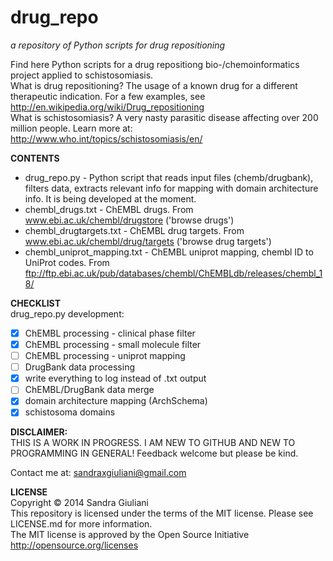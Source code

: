 # drug_repo #
_a repository of Python scripts for drug repositioning_


Find here Python scripts for a drug repositiong bio-/chemoinformatics project
applied to schistosomiasis.  
What is drug repositioning? The usage of a known drug for a different therapeutic indication. For a few examples, see http://en.wikipedia.org/wiki/Drug_repositioning  
What is schistosomiasis? A very nasty parasitic disease affecting over 200 million people. Learn more at: http://www.who.int/topics/schistosomiasis/en/

**CONTENTS**
* drug_repo.py - Python script that reads input files (chemb/drugbank), filters data, extracts relevant info for mapping with domain architecture info. It is being developed at the moment.
* chembl\_drugs.txt - ChEMBL drugs. From www.ebi.ac.uk/chembl/drugstore ('browse drugs')
* chembl\_drugtargets.txt - ChEMBL drug targets. From www.ebi.ac.uk/chembl/drug/targets ('browse drug targets')  
* chembl\_uniprot\_mapping.txt - ChEMBL uniprot mapping, chembl ID to UniProt codes. From ftp://ftp.ebi.ac.uk/pub/databases/chembl/ChEMBLdb/releases/chembl_18/

**CHECKLIST**  
drug_repo.py development:
- [x] ChEMBL processing - clinical phase filter 
- [x] ChEMBL processing - small molecule filter 
- [ ] ChEMBL processing - uniprot mapping
- [ ] DrugBank data processing
- [x] write everything to log instead of .txt output
- [ ] ChEMBL/DrugBank data merge
- [x] domain architecture mapping (ArchSchema)
- [x] schistosoma domains

**DISCLAIMER:**  
THIS IS A WORK IN PROGRESS. I AM NEW TO GITHUB AND NEW TO PROGRAMMING IN GENERAL! Feedback welcome but please be kind.

Contact me at: sandraxgiuliani@gmail.com

**LICENSE**  
Copyright &copy; 2014 Sandra Giuliani  
This repository is licensed under the terms of the MIT license. Please see LICENSE.md for more information.  
The MIT license is approved by the Open Source Initiative http://opensource.org/licenses



